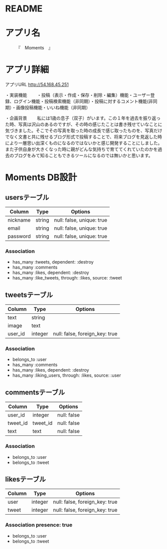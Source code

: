 # README



# アプリ名
　　　『　Moments　』



# アプリ詳細
アプリURL
http://54.168.45.251

・実装機能
　　・投稿（表示・作成・保存・削除・編集）機能・ユーザー登録、ログイン機能・投稿検索機能（非同期）・投稿に対するコメント機能(非同期）・画像投稿機能・いいね機能（非同期）

・企画背景
　　私には1歳の息子（双子）がいます。この１年を過去を振り返った時、写真は沢山のあるのですが、その時の感じたことは書き残せていなことに気づきました。そこでその写真を取った時の成長で感じ取ったものを、写真だけでなく文書と共に残せるブログ形式で投稿することで、将来ブログを見返した時により一層思い出深くものになるのではないかと感じ開発することにしました。また子供自身が大きくなった時に親がどんな気持ちで育ててくれていたのかを過去のブログをみて知ることもできるツールになるのでは無いかと思います。
  


# Moments DB設計

## usersテーブル
|Column|Type|Options|
|------|----|-------|
|nickname|string|null: false, unique: true|
|email|string|null: false, unique: true|
|password|string|null: false, unique: true|

### Association
- has_many :tweets, dependent: :destroy
- has_many :comments
- has_many :likes, dependent: :destroy
- has_many :like_tweets, through: :likes, source: :tweet


## tweetsテーブル
|Column|Type|Options|
|------|----|-------|
|text|string||
|image|text||
|user_id|integer|null: false, foreign_key: true|

### Association
- belongs_to :user
- has_many :comments
- has_many :likes, dependent: :destroy
- has_many :liking_users, through: :likes, source: :user

## commentsテーブル
|Column|Type|Options|
|------|----|-------|
|user_id|integer|null: false|
|tweet_id|tweet_id|null: false|
|text|text|null: false|

### Association
- belongs_to :user
- belongs_to :tweet

## likesテーブル
|Column|Type|Options|
|------|----|-------|
|user|integer|null: false, foreign_key: true|
|tweet|integer|null: false, foreign_key: true|

### Association  presence: true
- belongs_to :user
- belongs_to :tweet
